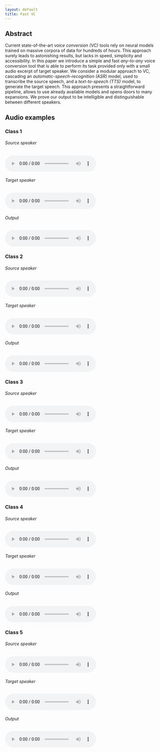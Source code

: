 ```yaml
---
layout: default
title: Fast VC
---
```


## Abstract

Current state-of-the-art *voice conversion (VC)* tools rely on neural models trained on massive corpora of data for hundreds of hours. This approach surely leads to astonishing results, but lacks in speed, simplicity and accessibility. In this paper we introduce a simple and fast *any-to-any* voice conversion tool that is able to perform its task provided only with a small audio excerpt of target speaker. We consider a modular approach to VC, cascading an *automatic-speech-recognition (ASR)* model, used to transcribe the source speech, and a *text-to-speech (TTS)* model, to generate the target speech. This approach presents a straightforward pipeline, allows to use already available models and opens doors to many expansions. We prove our output to be intelligible and distinguishable between different speakers.

## Audio examples

### Class 1

<div class="container">
   <div class="column-left">
     <h6>Source speaker</h6>
     <audio src="audio/class_3_source.wav" controls preload></audio>
   </div>
   <div class="column-center">
     <h6>Target speaker</h6>
     <audio src="audio/class_3_target.wav" controls preload></audio>
   </div>
   <div class="column-right">
     <h6>Output</h6>
     <audio src="audio/class_3_output.wav" controls preload></audio>
   </div>
</div>

### Class 2

<div class="container">
   <div class="column-left">
     <h6>Source speaker</h6>
     <audio src="audio/class_4_source.wav" controls preload></audio>
   </div>
   <div class="column-center">
     <h6>Target speaker</h6>
     <audio src="audio/class_4_target.wav" controls preload></audio>
   </div>
   <div class="column-right">
     <h6>Output</h6>
     <audio src="audio/class_4_output.wav" controls preload></audio>
   </div>
</div>

### Class 3

<div class="container">
   <div class="column-left">
     <h6>Source speaker</h6>
     <audio src="audio/class_5_source.wav" controls preload></audio>
   </div>
   <div class="column-center">
     <h6>Target speaker</h6>
     <audio src="audio/class_5_target.wav" controls preload></audio>
   </div>
   <div class="column-right">
     <h6>Output</h6>
     <audio src="audio/class_5_output.wav" controls preload></audio>
   </div>
</div>

### Class 4

<div class="container">
   <div class="column-left">
     <h6>Source speaker</h6>
     <audio src="audio/class_1_source.wav" controls preload></audio>
   </div>
   <div class="column-center">
     <h6>Target speaker</h6>
     <audio src="audio/class_1_target.wav" controls preload></audio>
   </div>
   <div class="column-right">
     <h6>Output</h6>
     <audio src="audio/class_1_output.wav" controls preload></audio>
   </div>
</div>

### Class 5

<div class="container">
   <div class="column-left">
     <h6>Source speaker</h6>
     <audio src="audio/class_2_source.wav" controls preload></audio>
   </div>
   <div class="column-center">
     <h6>Target speaker</h6>
     <audio src="audio/class_2_target.wav" controls preload></audio>
   </div>
   <div class="column-right">
     <h6>Output</h6>
     <audio src="audio/class_2_output.wav" controls preload></audio>
   </div>
</div>
